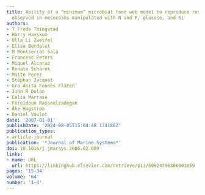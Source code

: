 ```yaml
---
title: Ability of a “minimum” microbial food web model to reproduce response patterns
  observed in mesocosms manipulated with N and P, glucose, and Si
authors:
- T Frede Thingstad
- Harry Havskum
- Ulla Li Zweifel
- Elisa Berdalet
- M Montserrat Sala
- Francesc Peters
- Miquel Alcaraz
- Renate Scharek
- Maite Perez
- Stéphan Jacquet
- Gro Anita Fonnes Flaten
- John R Dolan
- Celia Marrasé
- Fereidoun Rassoulzadegan
- Åke Hagstrøm
- Daniel Vaulot
date: '2007-01-01'
publishDate: '2024-08-05T15:04:48.174186Z'
publication_types:
- article-journal
publication: '*Journal of Marine Systems*'
doi: 10.1016/j.jmarsys.2006.02.009
links:
- name: URL
  url: https://linkinghub.elsevier.com/retrieve/pii/S0924796306001059
pages: '15-34'
volume: '64'
number: '1-4'
---
```

